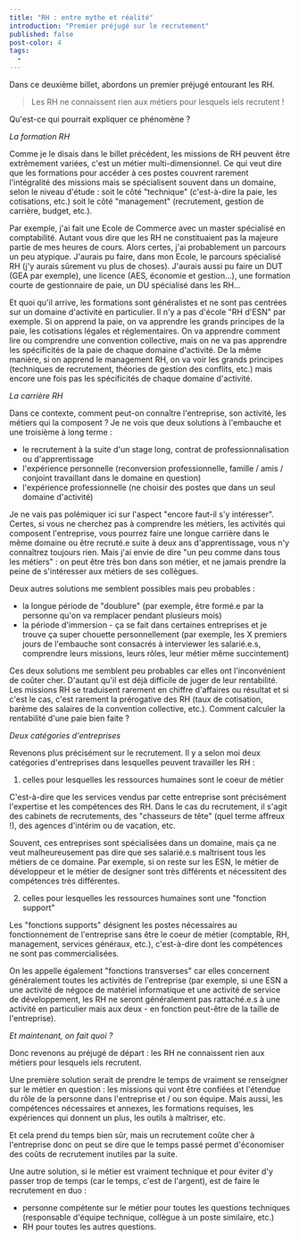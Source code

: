 ```yaml
---
title: "RH : entre mythe et réalité"
introduction: "Premier préjugé sur le recrutement"
published: false
post-color: 4
tags:
  - 
---
```


Dans ce deuxième billet, abordons un premier préjugé entourant les RH. 

> Les RH ne connaissent rien aux métiers pour lesquels iels recrutent !

Qu'est-ce qui pourrait expliquer ce phénomène ?

_La formation RH_

Comme je le disais dans le billet précédent, les missions de RH peuvent être extrêmement variées, c'est un métier multi-dimensionnel. Ce qui veut dire que les formations pour accéder à ces postes couvrent rarement l'intégralité des missions mais se spécialisent souvent dans un domaine, selon le niveau d'étude : soit le côté "technique" (c'est-à-dire la paie, les cotisations, etc.) soit le côté "management" (recrutement, gestion de carrière, budget, etc.). 

Par exemple, j'ai fait une Ecole de Commerce avec un master spécialisé en comptabilité. Autant vous dire que les RH ne constituaient pas la majeure partie de mes heures de cours. Alors certes, j'ai probablement un parcours un peu atypique. J'aurais pu faire, dans mon Ecole, le parcours spécialisé RH (j'y aurais sûrement vu plus de choses). J'aurais aussi pu faire un DUT (GEA par exemple), une licence (AES, économie et gestion...), une formation courte de gestionnaire de paie, un DU spécialisé dans les RH... 

Et quoi qu'il arrive, les formations sont généralistes et ne sont pas centrées sur un domaine d'activité en particulier. Il n'y a pas d'école "RH d'ESN" par exemple. Si on apprend la paie, on va apprendre les grands principes de la paie, les cotisations légales et réglementaires. On va apprendre comment lire ou comprendre une convention collective, mais on ne va pas apprendre les spécificités de la paie de chaque domaine d'activité. De la même manière, si on apprend le management RH, on va voir les grands principes (techniques de recrutement, théories de gestion des conflits, etc.) mais encore une fois pas les spécificités de chaque domaine d'activité.

_La carrière RH_

Dans ce contexte, comment peut-on connaître l'entreprise, son activité, les métiers qui la composent ? Je ne vois que deux solutions à l'embauche et une troisième à long terme : 
- le recrutement à la suite d'un stage long, contrat de professionnalisation ou d'apprentissage
- l'expérience personnelle (reconversion professionnelle, famille / amis / conjoint travaillant dans le domaine en question)
- l'expérience professionnelle (ne choisir des postes que dans un seul domaine d'activité)

Je ne vais pas polémiquer ici sur l'aspect "encore faut-il s'y intéresser". Certes, si vous ne cherchez pas à comprendre les métiers, les activités qui composent l'entreprise, vous pourrez faire une longue carrière dans le même domaine ou être recruté.e suite à deux ans d'apprentissage, vous n'y connaîtrez toujours rien. Mais j'ai envie de dire "un peu comme dans tous les métiers" : on peut être très bon dans son métier, et ne jamais prendre la peine de s'intéresser aux métiers de ses collègues. 

Deux autres solutions me semblent possibles mais peu probables : 
- la longue période de "doublure" (par exemple, être formé.e par la personne qu'on va remplacer pendant plusieurs mois)
- la période d'immersion - ça se fait dans certaines entreprises et je trouve ça super chouette personnellement (par exemple, les X premiers jours de l'embauche sont consacrés à interviewer les salarié.e.s, comprendre leurs missions, leurs rôles, leur métier même succintement)
  
Ces deux solutions me semblent peu probables car elles ont l'inconvénient de coûter cher. D'autant qu'il est déjà difficile de juger de leur rentabilité. Les missions RH se traduisent rarement en chiffre d'affaires ou résultat et si c'est le cas, c'est rarement la prérogative des RH (taux de cotisation, barème des salaires de la convention collective, etc.). Comment calculer la rentabilité d'une paie bien faite ?

_Deux catégories d'entreprises_

Revenons plus précisément sur le recrutement. Il y a selon moi deux catégories d'entreprises dans lesquelles peuvent travailler les RH : 

1) celles pour lesquelles les ressources humaines sont le coeur de métier

C'est-à-dire que les services vendus par cette entreprise sont précisément l'expertise et les compétences des RH. Dans le cas du recrutement, il s'agit des cabinets de recrutements, des "chasseurs de tête" (quel terme affreux !), des agences d'intérim ou de vacation, etc. 

Souvent, ces entreprises sont spécialisées dans un domaine, mais ça ne veut malheureusement pas dire que ses salarié.e.s maîtrisent tous les métiers de ce domaine. Par exemple, si on reste sur les ESN, le métier de développeur et le métier de designer sont très différents et nécessitent des compétences très différentes.

2) celles pour lesquelles les ressources humaines sont une "fonction support"

Les "fonctions supports" désignent les postes nécessaires au fonctionnement de l'entreprise sans être le coeur de métier (comptable, RH, management, services généraux, etc.), c'est-à-dire dont les compétences ne sont pas commercialisées. 

On les appelle également "fonctions transverses" car elles concernent généralement toutes les activités de l'entreprise (par exemple, si une ESN a une activité de négoce de matériel informatique et une activité de service de développement, les RH ne seront généralement pas rattaché.e.s à une activité en particulier mais aux deux - en fonction peut-être de la taille de l'entreprise). 

_Et maintenant, on fait quoi ?_

Donc revenons au préjugé de départ : les RH ne connaissent rien aux métiers pour lesquels iels recrutent. 

Une première solution serait de prendre le temps de vraiment se renseigner sur le métier en question : les missions qui vont être confiées et l'étendue du rôle de la personne dans l'entreprise et / ou son équipe. Mais aussi, les compétences nécessaires et annexes, les formations requises, les expériences qui donnent un plus, les outils à maîtriser, etc. 

Et cela prend du temps bien sûr, mais un recrutement coûte cher à l'entreprise donc on peut se dire que le temps passé permet d'économiser des coûts de recrutement inutiles par la suite. 

Une autre solution, si le métier est vraiment technique et pour éviter d'y passer trop de temps (car le temps, c'est de l'argent), est de faire le recrutement en duo : 
- personne compétente sur le métier pour toutes les questions techniques (responsable d'équipe technique, collègue à un poste similaire, etc.)
- RH pour toutes les autres questions.